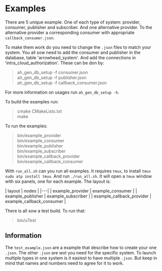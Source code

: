 # Examples

There are 5 unique example.
One of each type of system: provider, consumer, publisher and subscriber.
And one alternative provider.
To the alternative provider a corresponding consumer with appropriate
`callback_consumer.json`.


To make them work do you need to change the `.json` files to match your
system.
You all sow need to add the consumer and publisher in the database, table
'arrowhead_system'.
And add the connections in 'intra_cloud_authorization'.
These can be don by:

> ah_gen_db_setup -f consumer.json  
> ah_gen_db_setup -f publisher.json  
> ah_gen_db_setup -f callback_consumer.json

For more information on usages run `ah_gen_db_setup -h`.

To build the examples run:

> cmake CMakeLists.txt  
> make  

To run the examples:

> bin/example_provider  
> bin/example_consumer  
> bin/example_publisher  
> bin/example_subscriber  
> bin/example_callback_provider  
> bin/example_callback_consumer

With `run_all.sh` can you run all examples.
It requires `tmux`, to install `tmux` `sudo atp install tmux`.
And run `./run_all.sh`.
It will open a `tmux` window with six panels, one for each example.
The layout is:

| layout | nodes |
|---|
| example_provider | example_consumer |
| example_publisher | example_subscriber |
| example_callback_provider | example_callback_consumer |

There is all sow a test build.
To run that:

> bin/uTest 

## Information
The `test_example.json` are a example that describe how to create your one
`.json`.
The other `.json` are wot you need for the specific system.
To launch multiple types in one system is it easiest to have multiple
`.json`.
But keep in mind that names and numbers need to agree for it to work.
